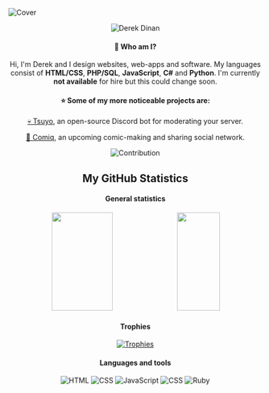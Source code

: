 ![Cover](https://i.imgur.com/LhcgqDy.png)

<div align="center"><img src="https://github-readme-streak-stats.herokuapp.com/?user=ddinan&theme=black-ice&hide_border=true&stroke=0000&background=0D1117&ring=FFE573&fire=FF8623&currStreakLabel=FF8623" alt="Derek Dinan" />

#### 👋 Who am I?
Hi, I'm Derek and I design websites, web-apps and software. My languages consist of **HTML/CSS**, **PHP/SQL**, **JavaScript**, **C#** and **Python**. I'm currently **not available** for hire but this could change soon.

#### ⭐ Some of my more noticeable projects are:
[💀 Tsuyo](http://github.com/ddinan/Tsuyo), an open-source Discord bot for moderating your server.
 
[💬 Comiq](https://comiqapp.com), an upcoming comic-making and sharing social network.

![Contribution](https://activity-graph.herokuapp.com/graph?username=ddinan&theme=react-dark&custom_title=My%20Activity&hide_border=true&area=true)

 ## My GitHub Statistics
 #### General statistics
<img width="49%" height="195px" src="https://github-readme-stats.vercel.app/api?username=ddinan&show_icons=true&count_private=true&hide_border=true&title_color=FEE473&icon_color=FF8623&text_color=c9d1d9&bg_color=0d1117" /> 
<img width="41%" height="195px" src="https://github-readme-stats.vercel.app/api/top-langs/?username=ddinan&layout=compact&hide_border=true&title_color=FEE473&text_color=FFFFFF&bg_color=0d1117" />
 
 #### Trophies
 [![Trophies](https://github-profile-trophy.vercel.app/?username=ddinan&theme=onedark&row=1)](https://github.com/ddinan)
 
#### Languages and tools
![HTML](https://raw.githubusercontent.com/ddinan/ddinan/master/icons/html.png)
![CSS](https://raw.githubusercontent.com/ddinan/ddinan/master/icons/css.png)
![JavaScript](https://raw.githubusercontent.com/ddinan/ddinan/master/icons/javascript.png)
![CSS](https://raw.githubusercontent.com/ddinan/ddinan/master/icons/php.png)
![Ruby](https://raw.githubusercontent.com/ddinan/ddinan/master/icons/ruby.png)
 </div>
